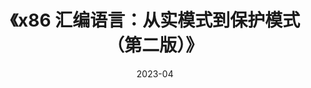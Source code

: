---
title: 《x86 汇编语言：从实模式到保护模式（第二版）》
page: readings
score: 5
comment: x86 体系入门中文经典。遗憾的是 x86-64 只讲到了 Flat Mode，还有些内容没有涉及到
date: 2023-04
douban: https://book.douban.com/subject/36238072/
tags: 
- 计算机
---